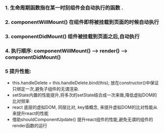 ### 1. 生命周期函数指在某一时刻组件会自动执行的函数 .

### 2. componentWillMount() 在组件即将被挂载到页面的时候自动执行

### 3. componentDidMount() 组件被挂载到页面之后,自动执行

### 4. 执行顺序: componentWillMount() --> render() --> componentDidMount()

### 5  提升性能:

- this.handleDelete = this.handleDelete.bind(this); 放在constructor()中保证只绑定一次,避免子组件的无谓渲染.
- setState内置的性能提升,将多次的setState结合成一次来做,降低虚拟DOM的比对频率
- react 底层的虚拟DOM, 同层比对, key值概念, 来提升虚拟DOM的比对性能从来提升react的性能
- 借助shouldComponentUpdate() 提升react组件的性能,避免无谓的组件的render函数的运行